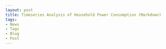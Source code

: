 ```yaml
---
layout: post
title: Timeseries Analysis of Household Power Consumption (Markdown)
tags:
- News
- Tags
- Blog
- Post
---
```



